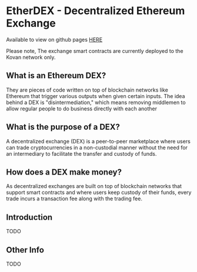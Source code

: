 # EtherDEX - Decentralized Ethereum Exchange

Available to view on github pages [HERE](https://santosharron.github.io/EthereumDEX/)

Please note, The exchange smart contracts are currently deployed to the Kovan network only.

## What is an Ethereum DEX?

They are pieces of code written on top of blockchain networks like Ethereum that trigger various outputs when given certain inputs. The idea behind a DEX is "disintermediation," which means removing middlemen to allow regular people to do business directly with each another

## What is the purpose of a DEX?

A decentralized exchange (DEX) is a peer-to-peer marketplace where users can trade cryptocurrencies in a non-custodial manner without the need for an intermediary to facilitate the transfer and custody of funds.

## How does a DEX make money?
As decentralized exchanges are built on top of blockchain networks that support smart contracts and where users keep custody of their funds, every trade incurs a transaction fee along with the trading fee.

## Introduction

TODO

## Other Info

TODO
